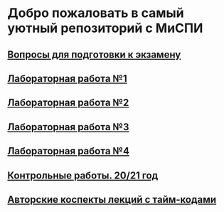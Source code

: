 # Добро пожаловать в самый уютный репозиторий с МиСПИ

## [Вопросы для подготовки к экзамену](exam.md)
## [Лабораторная работа №1](lab1.md)
## [Лабораторная работа №2](lab2.md)
## [Лабораторная работа №3](lab3.md)
## [Лабораторная работа №4](lab4.md)
## [Контрольные работы. 20/21 год](kr.md)
## [Авторские коспекты лекций с тайм-кодами](lectures.md)
